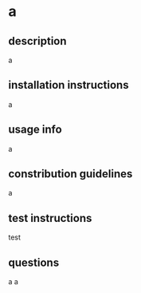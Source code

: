 # a
## description
a
## installation instructions
a
## usage info
a
## constribution guidelines
a
## test instructions
test
## questions
a
a